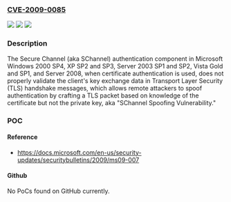 ### [CVE-2009-0085](https://cve.mitre.org/cgi-bin/cvename.cgi?name=CVE-2009-0085)
![](https://img.shields.io/static/v1?label=Product&message=n%2Fa&color=blue)
![](https://img.shields.io/static/v1?label=Version&message=n%2Fa&color=blue)
![](https://img.shields.io/static/v1?label=Vulnerability&message=n%2Fa&color=brighgreen)

### Description

The Secure Channel (aka SChannel) authentication component in Microsoft Windows 2000 SP4, XP SP2 and SP3, Server 2003 SP1 and SP2, Vista Gold and SP1, and Server 2008, when certificate authentication is used, does not properly validate the client's key exchange data in Transport Layer Security (TLS) handshake messages, which allows remote attackers to spoof authentication by crafting a TLS packet based on knowledge of the certificate but not the private key, aka "SChannel Spoofing Vulnerability."

### POC

#### Reference
- https://docs.microsoft.com/en-us/security-updates/securitybulletins/2009/ms09-007

#### Github
No PoCs found on GitHub currently.

